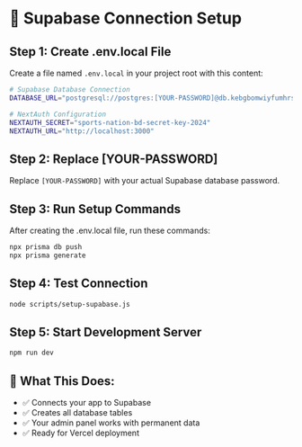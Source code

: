 # 🚀 Supabase Connection Setup

## Step 1: Create .env.local File
Create a file named `.env.local` in your project root with this content:

```bash
# Supabase Database Connection
DATABASE_URL="postgresql://postgres:[YOUR-PASSWORD]@db.kebgbomwiyfumhrslfgg.supabase.co:5432/postgres"

# NextAuth Configuration
NEXTAUTH_SECRET="sports-nation-bd-secret-key-2024"
NEXTAUTH_URL="http://localhost:3000"
```

## Step 2: Replace [YOUR-PASSWORD]
Replace `[YOUR-PASSWORD]` with your actual Supabase database password.

## Step 3: Run Setup Commands
After creating the .env.local file, run these commands:

```bash
npx prisma db push
npx prisma generate
```

## Step 4: Test Connection
```bash
node scripts/setup-supabase.js
```

## Step 5: Start Development Server
```bash
npm run dev
```

## 🎯 What This Does:
- ✅ Connects your app to Supabase
- ✅ Creates all database tables
- ✅ Your admin panel works with permanent data
- ✅ Ready for Vercel deployment

